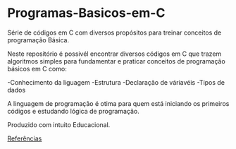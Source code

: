 # Programas-Basicos-em-C
Série de códigos em C com diversos propósitos para treinar conceitos de programação Básica.


Neste repositório é possivél encontrar diversos códigos em C que trazem algoritmos simples para fundamentar e praticar conceitos de programação básicos em C como: 

-Conhecimento da liguagem
-Estrutura
-Declaração de váriavéis
-Tipos de dados

A linguagem de programação é otima para quem está iniciando os primeiros códigos e estudando lógica de programação.

Produzido com intuito Educacional.


[Referências](https://pt.wikipedia.org/wiki/C_(linguagem_de_programa%C3%A7%C3%A3o))

